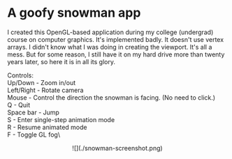 # A goofy snowman app

I created this OpenGL-based application during my college (undergrad) course on computer graphics. It's implemented badly. It doesn't use vertex arrays. I didn't know what I was doing in creating the viewport. It's all a mess. But for some reason, I still have it on my hard drive more than twenty years later, so here it is in all its glory.

Controls:\
Up/Down - Zoom in/out\
Left/Right - Rotate camera\
Mouse - Control the direction the snowman is facing. (No need to click.)\
Q - Quit\
Space bar - Jump\
S - Enter single-step animation mode\
R - Resume animated mode\
F - Toggle GL fog\

<p align="center">![](./snowman-screenshot.png)</p>
